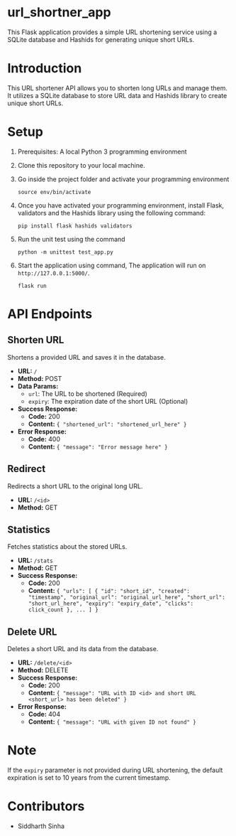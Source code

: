 # url_shortner_app

This Flask application provides a simple URL shortening service using a SQLite database and Hashids for generating unique short URLs.

# Introduction

This URL shortener API allows you to shorten long URLs and manage them. It utilizes a SQLite database to store URL data and Hashids library to create unique short URLs.

# Setup

1. Prerequisites: A local Python 3 programming environment
2. Clone this repository to your local machine.
3. Go inside the project folder and activate your programming environment

    `source env/bin/activate`

4. Once you have activated your programming environment, install Flask, validators and the Hashids library using the following command:

    `pip install flask hashids validators`
5. Run the unit test using the command

    `python -m unittest test_app.py`
6. Start the application using command, The application will run on `http://127.0.0.1:5000/`.

    `flask run`

# API Endpoints

## Shorten URL
Shortens a provided URL and saves it in the database.

- **URL:** `/`
- **Method:** POST
- **Data Params:**
  - `url`: The URL to be shortened (Required)
  - `expiry`: The expiration date of the short URL (Optional)
- **Success Response:**
  - **Code:** 200
  - **Content:** `{ "shortened_url": "shortened_url_here" }`
- **Error Response:**
  - **Code:** 400
  - **Content:** `{ "message": "Error message here" }`

## Redirect
Redirects a short URL to the original long URL.

- **URL:** `/<id>`
- **Method:** GET

## Statistics
Fetches statistics about the stored URLs.

- **URL:** `/stats`
- **Method:** GET
- **Success Response:**
  - **Code:** 200
  - **Content:** `{ "urls": [ { "id": "short_id", "created": "timestamp", "original_url": "original_url_here", "short_url": "short_url_here", "expiry": "expiry_date", "clicks": click_count }, ... ] }`

## Delete URL
Deletes a short URL and its data from the database.

- **URL:** `/delete/<id>`
- **Method:** DELETE
- **Success Response:**
  - **Code:** 200
  - **Content:** `{ "message": "URL with ID <id> and short URL <short_url> has been deleted" }`
- **Error Response:**
  - **Code:** 404
  - **Content:** `{ "message": "URL with given ID not found" }`

# Note
If the `expiry` parameter is not provided during URL shortening, the default expiration is set to 10 years from the current timestamp.

# Contributors
- Siddharth Sinha




